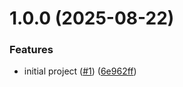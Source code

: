 # 1.0.0 (2025-08-22)


### Features

* initial project ([#1](https://github.com/gabbium/react-ui/issues/1)) ([6e962ff](https://github.com/gabbium/react-ui/commit/6e962ffc85648bedc04fe88f326f6eeffdd5fa18))
